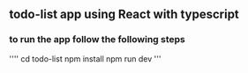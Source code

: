 ## todo-list app using React with typescript 
### to run the app follow the following steps
''''
  cd todo-list
  npm install
  npm run dev
'''
